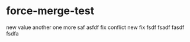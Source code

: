 # force-merge-test

new value
another
one more
saf
asfdf
fix conflict
new
fix
fsdf
fsadf
fasdf
fsdfa
